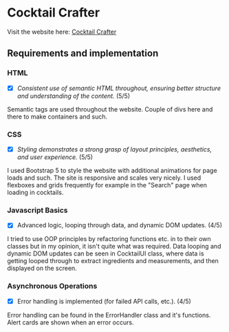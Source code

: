 # Cocktail Crafter
Visit the website here: [Cocktail Crafter](https://cocktailcrafter.pages.dev)
## Requirements and implementation
### HTML
- [x] _Consistent use of semantic HTML throughout, ensuring better structure and understanding of the content._ (5/5)

Semantic tags are used throughout the website. Couple of divs here and there to make containers and such.

### CSS
- [x] _Styling demonstrates a strong grasp of layout principles, aesthetics, and user experience._ (5/5)

I used Bootstrap 5 to style the website with additional animations for page loads and such. The site is responsive and scales very nicely. I used flexboxes and grids frequently for example in the "Search" page when loading in cocktails.

### Javascript Basics
- [x] Advanced logic, looping through data, and dynamic DOM updates. (4/5)

I tried to use OOP principles by refactoring functions etc. in to their own classes but in my opinion, it isn't quite what was required. Data looping and dynamic DOM updates can be seen in CocktailUI class, where data is getting looped through to extract ingredients and measurements, and then displayed on the screen.

### Asynchronous Operations
- [x] Error handling is implemented (for failed API calls, etc.). (4/5)

Error handling can be found in the ErrorHandler class and it's functions. Alert cards are shown when an error occurs.

